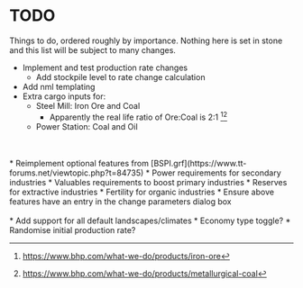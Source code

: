 # TODO
Things to do, ordered roughly by importance. Nothing here is set in stone and
this list will be subject to many changes.

* Implement and test production rate changes
    * Add stockpile level to rate change calculation
* Add nml templating
* Extra cargo inputs for:
    * Steel Mill: Iron Ore and Coal
        * Apparently the real life ratio of Ore:Coal is 2:1 [^1][^2]
    * Power Station: Coal and Oil
<br/>
<br/>
* Reimplement optional features from [BSPI.grf](https://www.tt-forums.net/viewtopic.php?t=84735)
    * Power requirements for secondary industries
    * Valuables requirements to boost primary industries
    * Reserves for extractive industries
    * Fertility for organic industries
* Ensure above features have an entry in the change parameters dialog box
<br/>
<br/>
* Add support for all default landscapes/climates
* Economy type toggle?
* Randomise initial production rate?

[^1]: https://www.bhp.com/what-we-do/products/iron-ore
[^2]: https://www.bhp.com/what-we-do/products/metallurgical-coal
